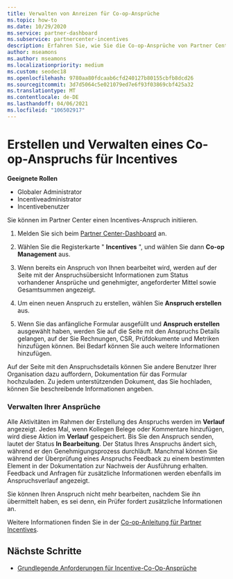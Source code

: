 ```yaml
---
title: Verwalten von Anreizen für Co-op-Ansprüche
ms.topic: how-to
ms.date: 10/29/2020
ms.service: partner-dashboard
ms.subservice: partnercenter-incentives
description: Erfahren Sie, wie Sie die Co-op-Ansprüche von Partner Center initiieren. Alle Aktivitäten im Rahmen der Erstellung des Anspruchs werden im Verlauf angezeigt.
author: mseamons
ms.author: mseamons
ms.localizationpriority: medium
ms.custom: seodec18
ms.openlocfilehash: 9780aa80fdcaab6cfd240127b80155cbfb8dcd26
ms.sourcegitcommit: 3d7d5064c5e021079ed7e6f93f03869cbf425a32
ms.translationtype: MT
ms.contentlocale: de-DE
ms.lasthandoff: 04/06/2021
ms.locfileid: "106502917"
---
```

# <a name="create-and-manage-an-incentives-co-op-claim"></a>Erstellen und Verwalten eines Co-op-Anspruchs für Incentives

**Geeignete Rollen**

- Globaler Administrator
- Incentiveadministrator
- Incentivebenutzer

Sie können im Partner Center einen Incentives-Anspruch initiieren.

1. Melden Sie sich beim [Partner Center-Dashboard](https://partner.microsoft.com/dashboard/) an.

2. Wählen Sie die Registerkarte " **Incentives** ", und wählen Sie dann **Co-op Management** aus.

3. Wenn bereits ein Anspruch von Ihnen bearbeitet wird, werden auf der Seite mit der Anspruchsübersicht Informationen zum Status vorhandener Ansprüche und genehmigter, angeforderter Mittel sowie Gesamtsummen angezeigt.

4. Um einen neuen Anspruch zu erstellen, wählen Sie **Anspruch erstellen** aus.

5. Wenn Sie das anfängliche Formular ausgefüllt und **Anspruch erstellen** ausgewählt haben, werden Sie auf die Seite mit den Anspruchs Details gelangen, auf der Sie Rechnungen, CSR, Prüfdokumente und Metriken hinzufügen können. Bei Bedarf können Sie auch weitere Informationen hinzufügen.

Auf der Seite mit den Anspruchsdetails können Sie andere Benutzer Ihrer Organisation dazu auffordern, Dokumentation für das Formular hochzuladen. Zu jedem unterstützenden Dokument, das Sie hochladen, können Sie beschreibende Informationen angeben. 

### <a name="manage-your-claims"></a>Verwalten Ihrer Ansprüche

Alle Aktivitäten im Rahmen der Erstellung des Anspruchs werden im **Verlauf** angezeigt. Jedes Mal, wenn Kollegen Belege oder Kommentare hinzufügen, wird diese Aktion im **Verlauf** gespeichert. Bis Sie den Anspruch senden, lautet der Status **In Bearbeitung**. Der Status Ihres Anspruchs ändert sich, während er den Genehmigungsprozess durchläuft. Manchmal können Sie während der Überprüfung eines Anspruchs Feedback zu einem bestimmten Element in der Dokumentation zur Nachweis der Ausführung erhalten. Feedback und Anfragen für zusätzliche Informationen werden ebenfalls im Anspruchsverlauf angezeigt.

Sie können Ihren Anspruch nicht mehr bearbeiten, nachdem Sie ihn übermittelt haben, es sei denn, ein Prüfer fordert zusätzliche Informationen an.

Weitere Informationen finden Sie in der [Co-op-Anleitung für Partner Incentives](https://assetsprod.microsoft.com/co-op-guidebook.pdf).

## <a name="next-steps"></a>Nächste Schritte

- [Grundlegende Anforderungen für Incentive-Co-Op-Ansprüche](core-requirements.md)